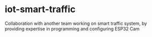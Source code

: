 # iot-smart-traffic
Collaboration with another team working on smart traffic system, by providing expertise in programming and configuring ESP32 Cam
